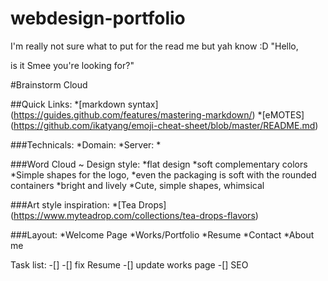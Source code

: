 # webdesign-portfolio

I'm really not sure what to put for the read me but yah know :D
"Hello, 

is it Smee you're looking for?"


#Brainstorm Cloud

##Quick Links:
  *[markdown syntax] (https://guides.github.com/features/mastering-markdown/)
  *[eMOTES] (https://github.com/ikatyang/emoji-cheat-sheet/blob/master/README.md)

###Technicals: 
  *Domain:
  *Server:
  *

###Word Cloud ~ Design style:
  *flat design
  *soft complementary colors
  *Simple shapes for the logo, 
  *even the packaging is soft with the rounded containers
  *bright and lively
  *Cute, simple shapes, whimsical
  
###Art style inspiration: 
  *[Tea Drops] (https://www.myteadrop.com/collections/tea-drops-flavors)


###Layout:
  *Welcome Page
  *Works/Portfolio
  *Resume
  *Contact
  *About me

Task list:
 -[]
 -[] fix Resume
 -[] update works page
 -[] SEO
